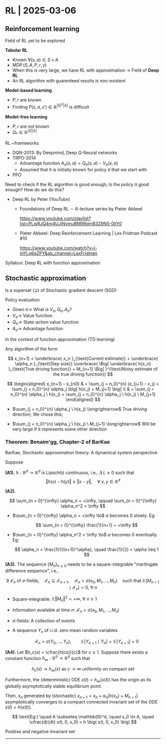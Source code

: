 # RL | 2025-03-06

## Reinforcement learning

Field of RL yet to be explored

**Tabular RL**

- Known $\forall (s, a) \in S \times A$
- $\operatorname{MDP}(S, A, P, r, \gamma)$
- When this is very large, we have RL with approximation $\to$ Field of **Deep RL**
- An RL algorithm with guarenteed results is non-existent

**Model-based learning**

- $P, r$ are known
- Finding $P(s, a, s') \in \mathbb{R}^{{\vert S \vert}^2 \vert A \vert}$ is difficult

**Model-free learning**

- $P, r$ are not known
- $Q_* \in \mathbb{R}^{\vert S \vert \vert A \vert}$

RL ~frameworks

- DQN-2013: By Deepmind, Deep $Q$-Neural networks
- TRPO-2014
  - Advantage function $A_\pi(s, a) = Q_\pi(s, a) - V_\pi(s, a)$
  - Assumed that it is initially known for policy $\pi$ that we start with
- PPO

Need to check if the RL algorithm is good enough; Is the policy $\pi$ good enough? How do we do this?

- Deep RL by Peter (YouTube)

  - Foundations of Deep RL -- 6-lecture series by Pieter Abbeel

    <https://www.youtube.com/playlist?list=PLwRJQ4m4UJjNymuBM9RdmB3Z9N5-0IlY0>

  - Pieter Abbeel: Deep Reinforcement Learning | Lex Fridman Podcast #10

    <https://www.youtube.com/watch?v=l-mYLq6eZPY&ab_channel=LexFridman>

Syllabus: Deep RL with function approximation

## Stochastic approximation

Is a superset $(\supseteq)$ of Stochastic gradient descent (SGD)

Policy evaluation

- Given $\pi \to$ What is $V_\pi, Q_\pi, A_\pi$?
- $V_\pi \to$ Value function
- $Q_\pi \to$ State-action value function
- $A_\pi \to$ Advantage function

In the context of function approximation (TD learning)

Any algorithm of the form

$$
x_{n+1} = \underbrace{ x_n }_{\text{Current estimate}} + \underbrace{ \alpha_n }_{\text{Step size}} \overbrace{ \Big[ \underbrace{ h(x_n) }_{\text{True driving function}} + M_{n+1} \Big] }^{\text{Noisy estimate of the true driving function}}
$$

$$
\begin{aligned}
x_{n+1} - x_{n0} &
= \sum_{j = n_0}^{n} (x_{j+1} - x_j)
= \sum_{j = n_0}^{n} \alpha_j \big[ h(x_j) + M_{j+1} \big]
\\ &
= \sum_{j = n_0}^{n} \alpha_j \ h(x_j) + \sum_{j = n_0}^{n} \alpha_j \ h(x_j) \ M_{j+1}
\end{aligned}
$$

- $\sum_{j = n_0}^{n} \alpha_j \ h(x_j) \longrightarrow$ True driving direction; We chose this;

- $\sum_{j = n_0}^{n} \alpha_j \ h(x_j) \ M_{j+1} \longrightarrow$ Will be very large if it represents some other direction

### Theorem: Benaim'gg, Chapter-2 of BarKae

BarKae, Stochastic approximation theory: A dynamical system perspective

Suppose

**(A1).** $h: \mathbb{R}^d \to \mathbb{R}^d$ is Lipschitz continuous, i.e., $\exists \ L \geq 0$ such that
$$
\Vert h(x) - h(y) \Vert \leq \Vert x - y \Vert, \quad \forall \ x, y \in \mathbb{R}^d
$$

**(A2).**

$$
\sum_{n = 0}^{\infty} \alpha_n = +\infty, \qquad \sum_{n = 0}^{\infty} \alpha_n^2 < \infty
$$

- $\sum_{n = 0}^{\infty} \alpha_n = +\infty \to$ $\alpha$ becomes $0$ slowly. Eg:

  $$
  \sum_{n = 0}^{\infty} \frac{1}{n+1} = +\infty
  $$

- $\sum_{n = 0}^{\infty} \alpha_n^2 < \infty \to$ $\alpha$ becomes $0$ eventually. Eg:

  $$
  \alpha_n = \frac{1}{{(n+1)}^\alpha}, \quad \frac{1}{2} < \alpha \leq 1
  $$

**(A3).** The sequence $\{ M_n \}_{n \geq 0}$ needs to be a square-integrable "martingale difference sequence", i.e.,

$$
\exists \ \mathcal{F}_n \text{ of } \sigma\text{-fields}, \quad \mathcal{F}_n \subseteq \mathcal{F}_{n+1}, \quad \mathcal{F}_n = \sigma(x_0, M_1, \dots, M_n) \quad \text{such that } \mathbb{E}[M_{n+1} \mid \mathcal{F}_n] = 0, \ \forall \ n
$$

- Square-integrable: $\mathbb{E}{\Vert M_n \Vert}^2 < +\infty, \ \forall \ n \geq 1$

- Information available at time $n$: $\mathcal{F}_n = \sigma(x_0, M_1, \dots, M_n)$

- $\sigma$-fields: A collection of events

- A sequence $Y_n$ of i.i.d. zero mean random variables

  $$
  \mathcal{F}_n = \sigma(Y_0, \dots, Y_n), \qquad \mathbb{E}[Y_{n+1} \mid Y_n] = \mathbb{E}[Y_{n+1}] = 0
  $$

**(A4).** Let $h_c(x) = \cfrac{h(cx)}{c}$ for $c \geq 1$. Suppose there exists a constant function $h_\infty: \mathbb{R}^d \to \mathbb{R}^d$ such that

$$
h_c(x) \to h_\infty(x) \text{ as } c \to \infty \text{ uniformly on compact set}
$$

Furthermore, the (deterministic) ODE $\dot x(t) = h_\infty(x(t))$ has the origin as its globally asymptotically stable equilibrium point.

Then, $x_n$ generated by (stochastic) $x_{n+1} = x_n + \alpha_n \big[ h(x_n) + M_{n+1} \big]$ asymptotically converges to a compact connected invariant set of the ODE $\dot x(t) = h(x(t))$.

$$
\text{Eg:} \quad A \subseteq \mathbb{R}^d, \quad x_0 \in A, \quad \cfrac{d}{dt} x(t, 0, x_0) = h \big( x(t, 0, x_0) \big)
$$

Positive and negative invariant set

---

